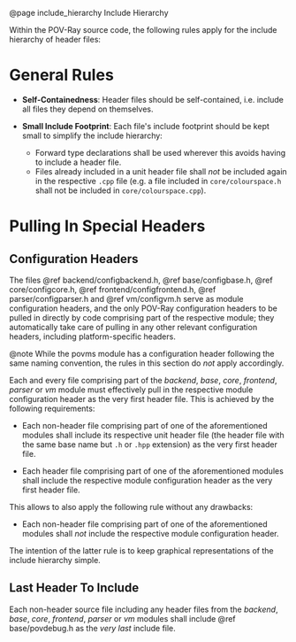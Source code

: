 @page include_hierarchy  Include Hierarchy


Within the POV-Ray source code, the following rules apply for the include hierarchy of header files:


General Rules
=============

  - **Self-Containedness**: Header files should be self-contained, i.e. include all files they depend on themselves.

  - **Small Include Footprint**: Each file's include footprint should be kept small to simplify the include hierarchy:
      - Forward type declarations shall be used wherever this avoids having to include a header file.
      - Files already included in a unit header file shall _not_ be included again in the respective `.cpp` file (e.g. a
        file included in `core/colourspace.h` shall not be included in `core/colourspace.cpp`).


Pulling In Special Headers
==========================


Configuration Headers
---------------------

The files @ref backend/configbackend.h, @ref base/configbase.h, @ref core/configcore.h, @ref frontend/configfrontend.h,
@ref parser/configparser.h and @ref vm/configvm.h serve as module configuration headers, and the only POV-Ray
configuration headers to be pulled in directly by code comprising part of the respective module; they automatically
take care of pulling in any other relevant configuration headers, including platform-specific headers.

@note
    While the povms module has a configuration header following the same naming convention, the rules in this
    section do _not_ apply accordingly.

Each and every file comprising part of the _backend_, _base_, _core_, _frontend_, _parser_ or _vm_ module must
effectively pull in the respective module configuration header as the very first header file. This is achieved by the
following requirements:

  - Each non-header file comprising part of one of the aforementioned modules shall include its respective unit header
    file (the header file with the same base name but `.h` or `.hpp` extension) as the very first header file.

  - Each header file comprising part of one of the aforementioned modules shall include the respective module
    configuration header as the very first header file.

This allows to also apply the following rule without any drawbacks:

  - Each non-header file comprising part of one of the aforementioned modules shall _not_ include the respective module
    configuration header.

The intention of the latter rule is to keep graphical representations of the include hierarchy simple.


Last Header To Include
----------------------

Each non-header source file including any header files from the _backend_, _base_, _core_, _frontend_, _parser_ or _vm_
modules shall include @ref base/povdebug.h as the _very last_ include file.
